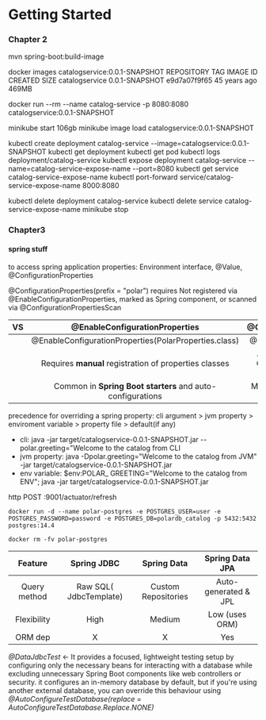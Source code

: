 # Getting Started

### Chapter 2
mvn spring-boot:build-image

docker images catalogservice:0.0.1-SNAPSHOT
REPOSITORY       TAG              IMAGE ID       CREATED        SIZE
catalogservice   0.0.1-SNAPSHOT   e9d7a07f9f65   45 years ago   469MB

docker run --rm --name catalog-service -p 8080:8080 catalogservice:0.0.1-SNAPSHOT

minikube start
106gb
minikube image load catalogservice:0.0.1-SNAPSHOT

kubectl create deployment catalog-service --image=catalogservice:0.0.1-SNAPSHOT
kubectl get deployment
kubectl get pod
kubectl logs deployment/catalog-service
kubectl expose deployment catalog-service --name=catalog-service-expose-name --port=8080
kubectl get service catalog-service-expose-name
kubectl port-forward service/catalog-service-expose-name 8000:8080

kubectl delete deployment catalog-service
kubectl delete service catalog-service-expose-name
minikube stop


### Chapter3
#### spring stuff
to access spring application properties:
Environment interface, @Value, @ConfigurationProperties

@ConfigurationProperties(prefix = "polar") requires Not registered via @EnableConfigurationProperties, marked as Spring component, or scanned via @ConfigurationPropertiesScan

| VS |                @EnableConfigurationProperties                |                     @ConfigurationPropertiesScan                     |     
|----|:------------------------------------------------------------:|:--------------------------------------------------------------------:|
|    |    @EnableConfigurationProperties(PolarProperties.class)     |                     @ConfigurationPropertiesScan                     |
|    |    Requires **manual** registration of properties classes    | **Automatically** scans for all **@ConfigurationProperties** classes |
|    |  Common in **Spring Boot starters** and auto-configurations  |              More common in **application-level code**               |

precedence for overriding a spring property:
cli argument > jvm property > enviroment variable > property file > default(if any)
 - cli: java -jar target/catalogservice-0.0.1-SNAPSHOT.jar --polar.greeting="Welcome to the catalog from CLI
 - jvm property:  java -Dpolar.greeting="Welcome to the catalog from JVM" -jar target/catalogservice-0.0.1-SNAPSHOT.jar
 - env variable: $env:POLAR_ GREETING="Welcome to the catalog from ENV"; java -jar target/catalogservice-0.0.1-SNAPSHOT.jar

http POST :9001/actuator/refresh

```shell
docker run -d --name polar-postgres -e POSTGRES_USER=user -e POSTGRES_PASSWORD=password -e POSTGRES_DB=polardb_catalog -p 5432:5432 postgres:14.4
```

```shell
docker rm -fv polar-postgres
```

|    Feature    |       Spring JDBC       |     Spring Data     |   Spring Data JPA    |
|:-------------:|:-----------------------:|:-------------------:|:--------------------:|
| Query method  | Raw SQL( JdbcTemplate)  | Custom Repositories | Auto-generated & JPL |
|  Flexibility  |          High           |       Medium        |    Low (uses ORM)    |
|    ORM dep    |            X            |          X          |         Yes          |


*@DataJdbcTest* <- It provides a focused, lightweight testing setup by configuring only the necessary beans for interacting with a database while excluding unnecessary Spring Boot components like web controllers or security.
it configures an in-memory database by default, but if you're using another external database, you can override this behaviour using *@AutoConfigureTestDatabase(replace = AutoConfigureTestDatabase.Replace.NONE)*
